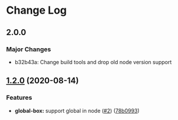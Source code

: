 # Change Log

## 2.0.0

### Major Changes

- b32b43a: Change build tools and drop old node version support

## [1.2.0](https://github.com/kristw/registry/compare/global-box@1.1.1...global-box@1.2.0) (2020-08-14)

### Features

- **global-box:** support global in node ([#2](https://github.com/kristw/registry/issues/2)) ([78b0993](https://github.com/kristw/registry/commit/78b09930533afd782d2963b892d3cace303bff09))
